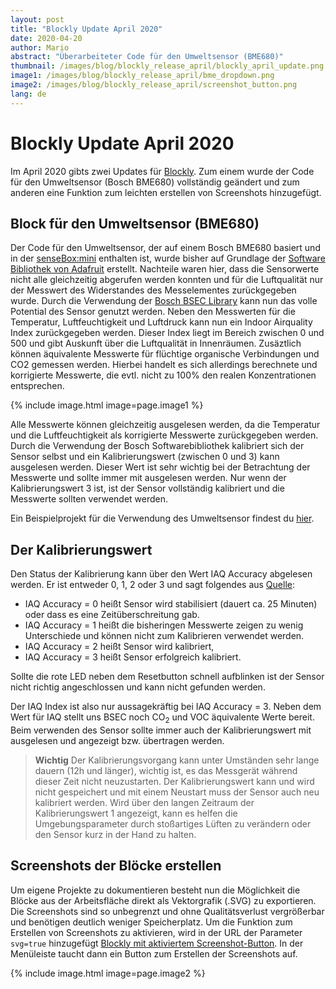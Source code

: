 ```yaml
---
layout: post
title: "Blockly Update April 2020"
date: 2020-04-20
author: Mario
abstract: "Überarbeiteter Code für den Umweltsensor (BME680)"
thumbnail: /images/blog/blockly_release_april/blockly_april_update.png
image1: /images/blog/blockly_release_april/bme_dropdown.png
image2: /images/blog/blockly_release_april/screenshot_button.png
lang: de
---
```

Blockly Update April 2020
============

Im April 2020 gibts zwei Updates für [Blockly](https://blockly.sensebox.de). Zum einem wurde der Code für den Umweltsensor (Bosch BME680) vollständig geändert und zum anderen eine Funktion zum leichten erstellen von Screenshots hinzugefügt. 

## Block für den Umweltsensor (BME680)



Der Code für den Umweltsensor, der auf einem Bosch BME680 basiert und in der [senseBox:mini](https://sensebox.kaufen/product/sensebox-mini) enthalten ist, wurde bisher auf Grundlage der [Software Bibliothek von Adafruit](https://github.com/adafruit/Adafruit_BME680) erstellt. Nachteile waren hier, dass die Sensorwerte nicht alle gleichzeitig abgerufen werden konnten und für die Luftqualität nur der Messwert des Widerstandes des Messelementes zurückgegeben wurde. Durch die Verwendung der [Bosch BSEC Library](https://github.com/BoschSensortec/BSEC-Arduino-library/) kann nun das volle Potential des Sensor genutzt werden. Neben den Messwerten für die Temperatur, Luftfeuchtigkeit und Luftdruck kann nun ein Indoor Airquality Index zurückgegeben werden. Dieser Index liegt im Bereich zwischen 0 und 500 und gibt Auskunft über die Luftqualität in Innenräumen. Zusäztlich können äquivalente Messwerte für flüchtige organische Verbindungen und CO2 gemessen werden. Hierbei handelt es sich allerdings berechnete und korrigierte Messwerte, die evtl. nicht zu 100% den realen Konzentrationen entsprechen. 

{% include image.html image=page.image1 %}

Alle Messwerte können gleichzeitig ausgelesen werden, da die Temperatur und die Luftfeuchtigkeit als korrigierte Messwerte zurückgegeben werden. Durch die Verwendung der Bosch Softwarebibliothek kalibriert sich der Sensor selbst und ein Kalibrierungswert (zwischen 0 und 3) kann ausgelesen werden. Dieser Wert ist sehr wichtig bei der Betrachtung der Messwerte und sollte immer mit ausgelesen werden. Nur wenn der Kalibrierungswert 3 ist, ist der Sensor vollständig kalibriert und die Messwerte sollten verwendet werden. 

Ein Beispielprojekt für die Verwendung des Umweltsensor findest du [hier](/projects/de/2020-04-05-Innenraumluftqualitaet-station).

## Der Kalibrierungswert

Den Status der Kalibrierung kann über den Wert IAQ Accuracy abgelesen werden. Er ist entweder 0, 1, 2 oder 3 und sagt folgendes aus [Quelle](https://community.bosch-sensortec.com/t5/Question-and-answers/What-does-the-IAQ-accuracy-mean-in-BSEC/qaq-p/5935):

* IAQ Accuracy = 0 heißt Sensor wird stabilisiert (dauert ca. 25 Minuten) oder dass es eine Zeitüberschreitung gab. 
* IAQ Accuracy = 1 heißt die bisheringen Messwerte zeigen zu wenig Unterschiede und können nicht zum Kalibrieren verwendet werden. 
* IAQ Accuracy = 2 heißt Sensor wird kalibriert,
* IAQ Accuracy = 3 heißt Sensor erfolgreich kalibriert.

Sollte die rote LED neben dem Resetbutton schnell aufblinken ist der Sensor nicht richtig angeschlossen und kann nicht gefunden werden. 

Der IAQ Index ist also nur aussagekräftig bei IAQ Accuracy = 3. Neben dem Wert für IAQ stellt uns BSEC noch CO<sub>2</sub> und VOC äquivalente Werte bereit. Beim verwenden des Sensor sollte immer auch der Kalibrierungswert mit ausgelesen und angezeigt bzw. übertragen werden.

>**Wichtig** Der Kalibrierungsvorgang kann unter Umständen sehr lange dauern (12h und länger), wichtig ist, es das Messgerät während dieser Zeit nicht neuzustarten. Der Kalibrierungswert kann und wird nicht gespeichert und mit einem Neustart muss der Sensor auch neu kalibriert werden. Wird über den langen Zeitraum der Kalibrierungswert 1 angezeigt, kann es helfen die Umgebungsparameter durch stoßartiges Lüften zu verändern oder den Sensor kurz in der Hand zu halten. 


## Screenshots der Blöcke erstellen

Um eigene Projekte zu dokumentieren besteht nun die Möglichkeit die Blöcke aus der Arbeitsfläche direkt als Vektorgrafik (.SVG) zu exportieren. Die Screenshots sind so unbegrenzt und ohne Qualitätsverlust vergrößerbar und benötigen deutlich weniger Speicherplatz. Um die Funktion zum Erstellen von Screenshots zu aktivieren, wird in der URL der Parameter `svg=true` hinzugefügt [Blockly mit aktiviertem Screenshot-Button](https://blockly.sensebox.de/ardublockly/?board=sensebox-mcu&lang=de&svg=true). In der Menüleiste taucht dann ein Button zum Erstellen der Screenshots auf. 

{% include image.html image=page.image2 %}

